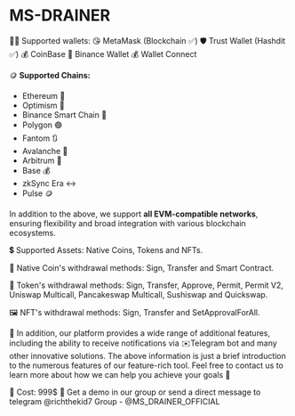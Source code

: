 # MS-DRAINER
👨‍💻 Supported wallets:
😘 MetaMask (Blockchain ✅)
🛡 Trust Wallet (Hashdit ✅)
💰 CoinBase
🔸 Binance Wallet
💰 Wallet Connect

🪙 **Supported Chains:**
- Ethereum 🔹
- Optimism 🔴
- Binance Smart Chain 🔸
- Polygon 🟣
- Fantom 🔃
- Avalanche 🔴
- Arbitrum 📶
- Base 💰
- zkSync Era ↔️
- Pulse 🪙

In addition to the above, we support **all EVM-compatible networks**, ensuring flexibility and broad integration with various blockchain ecosystems.

💲 Supported Assets:  Native Coins, Tokens and NFTs.

💎 Native Coin's withdrawal methods: Sign, Transfer and Smart Contract.

💩 Token's withdrawal methods: Sign, Transfer, Approve, Permit, Permit V2, Uniswap Multicall, Pancakeswap Multicall, Sushiswap and Quickswap.

🖼 NFT's withdrawal methods: Sign, Transfer and SetApprovalForAll.

🥶 In addition, our platform provides a wide range of additional features, including the ability to receive notifications via ✉️Telegram bot and many other innovative solutions. The above information is just a brief introduction to the numerous features of our feature-rich tool. Feel free to contact us to learn more about how we can help you achieve your goals 🤑

💠 Cost: 999$
📱 Get a demo in our group or send a direct message to telegram  @richthekid7 
Group - @MS_DRAINER_OFFICIAL
